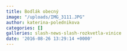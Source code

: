 ```yaml
---
title: Bodlák obecný
image: "/uploads/IMG_3111.JPG"
author: katerina-polednikova
categories: []
galleries: slash-news-slash-rozkvetla-vinice
date: '2016-08-26 13:29:14 +0000'
---
```

